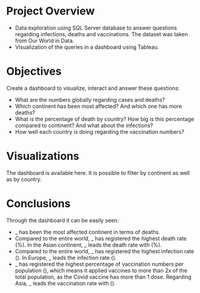 # Project Overview
- Data exploration using SQL Server database to answer questions regarding infections, deaths and vaccinations. The dataset was taken from Our World in Data.
- Visualization of the queries in a dashboard using Tableau.

# Objectives
Create a dashboard to visualize, interact and answer these questions:

- What are the numbers globally regarding cases and deaths?
- Which continent has been most affected? And which one has more deaths?
- What is the percentage of death by country? How big is this percentage compared to continent? And what about the infections?
- How well each country is doing regarding the vaccination numbers?

# Visualizations
The dashboard is available here.
It is possible to filter by continent as well as by country.

# Conclusions
Through the dashboard it can be easily seen:
- _ has been the most affected continent in terms of deaths.
- Compared to the entire world, _ has registered the highest death rate (%). In the Asian continent, _ leads the death rate with (%).
- Compared to the entire world, _ has registered the highest infection rate (). In Europe, _ leads the infection rate ().
- _ has registered the highest percentage of vaccination numbers per population (), which means it applied vaccines to more than 2x of the total population, as the Covid vaccine has more than 1 dose. Regarding Asia, _ leads the vaccination rate with ().

